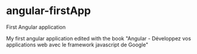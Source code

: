 # angular-firstApp
First Angular application

My first angular application edited with the book "Angular - Développez vos applications web avec le framework javascript de Google"
